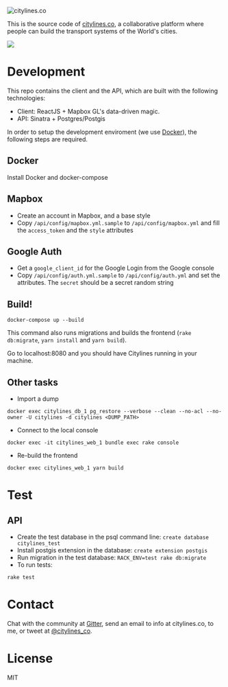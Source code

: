 ![citylines.co](https://user-images.githubusercontent.com/6061036/33101609-a6c7569a-cef7-11e7-8a49-1846b3ccf852.png)

This is the source code of [citylines.co](http://www.citylines.co), a collaborative platform where people can build the transport systems of the World's cities.

![](https://user-images.githubusercontent.com/6061036/33101557-7865f5fe-cef7-11e7-9dce-67ae0992e900.png)

Development
===========

This repo contains the client and the API, which are built with the following technologies:
- Client: ReactJS + Mapbox GL's data-driven magic.
- API: Sinatra + Postgres/Postgis

In order to setup the development enviroment (we use [Docker](https://www.docker.com/)), the following steps are required.

Docker
------
Install Docker and docker-compose

Mapbox
------
- Create an account in Mapbox, and a base style
- Copy `/api/config/mapbox.yml.sample` to `/api/config/mapbox.yml` and fill the `access_token` and the `style` attributes

Google Auth
-----------
- Get a `google_client_id` for the Google Login from the Google console
- Copy `/api/config/auth.yml.sample` to `/api/config/auth.yml` and set the attributes. The `secret` should be a secret random string

Build!
------

```
docker-compose up --build
```

This command also runs migrations and builds the frontend (`rake db:migrate`, `yarn install` and `yarn build`).

Go to localhost:8080 and you should have Citylines running in your machine.

Other tasks
-------

- Import a dump
```
docker exec citylines_db_1 pg_restore --verbose --clean --no-acl --no-owner -U citylines -d citylines <DUMP_PATH>
```

- Connect to the local console
```
docker exec -it citylines_web_1 bundle exec rake console
```

- Re-build the frontend
```
docker exec citylines_web_1 yarn build
```

Test
====
API
---
- Create the test database in the psql command line: `create database citylines_test`
- Install postgis extension in the database: `create extension postgis`
- Run migration in the test database: `RACK_ENV=test rake db:migrate`
- To run tests:
```
rake test
```

Contact
=======

Chat with the community at [Gitter](https://gitter.im/citylines/Lobby), send an email to info at citylines.co, to me, or tweet at [@citylines_co](https://twitter.com/citylines_co).

License
=======
MIT
